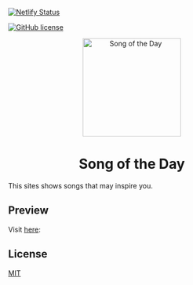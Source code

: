 [![Netlify Status](https://api.netlify.com/api/v1/badges/a98169c4-69d1-4cde-b257-7ac32ba0da35/deploy-status)](https://app.netlify.com/sites/songoftheday/deploys)

[![GitHub license](https://img.shields.io/github/license/jcgsr/abr-SongOfTheDay)](https://github.com/jcgsr/abr-SongOfTheDay/blob/main/LICENSE)

<p align="center">
  <a href="https://songoftheday.netlify.app/">
    <img alt="Song of the Day" src="https://songoftheday.netlify.app/assets/music-solid.svg" width="200" />
  </a>
</p>
<h1 align="center">
 Song of the Day
</h1>

This sites shows songs that may inspire you.

## Preview

Visit [here](https://songoftheday.netlify.app/):

## License

[MIT](https://choosealicense.com/licenses/mit/)
